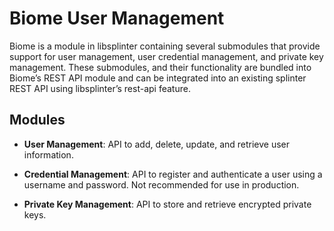 <!--
  Copyright 2018-2020 Cargill Incorporated

  Licensed under the Apache License, Version 2.0 (the "License");
  you may not use this file except in compliance with the License.
  You may obtain a copy of the License at

      http://www.apache.org/licenses/LICENSE-2.0

  Unless required by applicable law or agreed to in writing, software
  distributed under the License is distributed on an "AS IS" BASIS,
  WITHOUT WARRANTIES OR CONDITIONS OF ANY KIND, either express or implied.
  See the License for the specific language governing permissions and
  limitations under the License.
-->
# Biome User Management

Biome is a module in libsplinter containing several submodules that provide
support for user management, user credential management, and private key
management. These submodules, and their functionality are bundled into Biome’s
REST API module and can be integrated into an existing splinter REST API using
libsplinter’s rest-api feature.

## Modules

* **User Management**: API to add, delete, update, and retrieve user
information.

* **Credential Management**: API to register and authenticate a user using a
username and password. Not recommended for use in production.

* **Private Key Management**: API to store and retrieve encrypted private keys.
